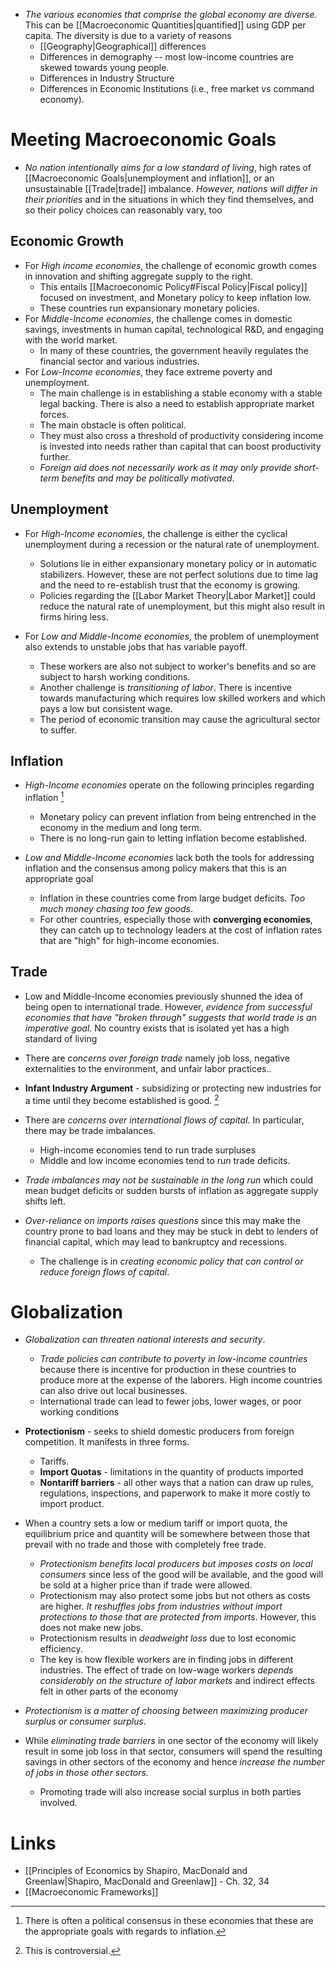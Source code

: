 * *The various economies that comprise the global economy are diverse.* This can be [[Macroeconomic Quantities|quantified]] using GDP per capita. The diversity is due to a variety of reasons 
	* [[Geography|Geographical]] differences 
	* Differences in demography -- most low-income countries are skewed towards young people. 
	* Differences in Industry Structure 
	* Differences in Economic Institutions (i.e., free market vs command economy). 

# Meeting Macroeconomic Goals 
* *No nation intentionally aims for a low standard of living*, high rates of [[Macroeconomic Goals|unemployment and inflation]], or an unsustainable [[Trade|trade]] imbalance. *However, nations will differ in their priorities* and in the situations in which they find themselves, and so their policy choices can reasonably vary, too

## Economic Growth 
* For *High income economies*, the challenge of economic growth comes in innovation and shifting aggregate supply to the right. 
	* This entails [[Macroeconomic Policy#Fiscal Policy|Fiscal policy]] focused on investment, and Monetary policy to keep inflation low. 
	* These countries run expansionary monetary policies. 
* For *Middle-Income economies*, the challenge comes in domestic savings, investments in human capital, technological R&D, and engaging with the world market. 
	* In many of these countries, the government heavily regulates the financial sector and various industries. 
* For *Low-Income economies*, they face extreme poverty and unemployment. 
	* The main challenge is in establishing a stable economy with a stable legal backing. There is also a need to establish appropriate market forces.
	* The main obstacle is often political. 
	* They must also cross a threshold of productivity considering income is invested into needs rather than capital that can boost productivity further. 
	* *Foreign aid does not necessarily work as it may only provide short-term benefits and may be politically motivated*. 

## Unemployment 
* For *High-Income economies*, the challenge is either the cyclical unemployment during a recession or the natural rate of unemployment. 
	* Solutions lie in either expansionary monetary policy or in automatic stabilizers. However, these are not perfect solutions due to time lag and the need to re-establish trust that the economy is growing. 
	* Policies regarding the [[Labor Market Theory|Labor Market]] could reduce the natural rate of unemployment, but this might also result in firms hiring less. 

* For *Low and Middle-Income economies*, the problem of unemployment also extends to unstable jobs that has variable payoff. 
	* These workers are also not subject to worker's benefits and so are subject to harsh working conditions. 
	* Another challenge is *transitioning of labor*. There is incentive towards manufacturing which requires low skilled workers and which pays a low but consistent wage. 
	* The period of economic transition may cause the agricultural sector to suffer. 

## Inflation 
* *High-Income economies* operate on the following principles regarding inflation [^inf_1]
	* Monetary policy can prevent inflation from being entrenched in the economy in the medium and long term. 
	* There is no long-run gain to letting inflation become established. 

* *Low and Middle-Income economies* lack both the tools for addressing inflation and the consensus among policy makers that this is an appropriate goal 
	* Inflation in these countries come from large budget deficits. *Too much money chasing too few goods*. 
	* For other countries, especially those with **converging economies**, they can catch up to technology leaders at the cost of inflation rates that are "high" for high-income economies. 
[^inf_1]: There is often a political consensus in these economies that these are the appropriate goals with regards to inflation. 

## Trade 
* Low and Middle-Income economies previously shunned the idea of being open to international trade. However, *evidence from successful economies that have "broken through" suggests that world trade is an imperative goal*. No country exists that is isolated yet has a high standard of living 

* There are *concerns over foreign trade* namely job loss, negative externalities to the environment, and unfair labor practices.. 
* **Infant Industry Argument** - subsidizing or protecting new industries for a time until they become established is good. [^trade_1]
* There are *concerns over international flows of capital*. In particular, there may be trade imbalances. 
	* High-income economies tend to run trade surpluses 
	* Middle and low income economies tend to run trade deficits. 
* *Trade imbalances may not be sustainable in the long run* which  could mean budget deficits or sudden bursts of inflation as aggregate supply shifts left. 
* *Over-reliance on imports raises questions* since this may make the country prone to bad loans and they may be stuck in debt to lenders of financial capital, which may lead to bankruptcy and recessions. 
	* The challenge is in *creating economic policy that can control or reduce foreign flows of capital*. 

[^trade_1]: This is controversial. 
# Globalization 
* *Globalization can threaten national interests and security*. 
	* *Trade policies can contribute to poverty in low-income countries* because there is incentive for production in these countries to produce more at the expense of the laborers. High income countries can also drive out local businesses.
	* International trade can lead to fewer jobs, lower wages, or poor working conditions

* **Protectionism** - seeks to shield domestic producers from foreign competition. It manifests in three forms. 
	* Tariffs. 
	* **Import Quotas** - limitations in the quantity of products imported 
	* **Nontariff barriers** - all other ways that a nation can draw up rules, regulations, inspections, and paperwork to make it more costly to import product.
* When a country sets a low or medium tariff or import quota, the equilibrium price and quantity will be somewhere between those that prevail with no trade and those with completely free trade.
	* *Protectionism benefits local producers but imposes costs on local consumers* since less of the good will be available, and the good will be sold at a higher price than if trade were allowed.
	* Protectionism may also protect some jobs but not others as costs are higher. *It reshuffles jobs from industries without import protections to those that are protected from imports*. However, this does not make new jobs. 
	* Protectionism results in *deadweight loss* due to lost economic efficiency. 
	* The key is how flexible workers are in finding jobs in different industries. The effect of trade on low-wage workers *depends considerably on the structure of labor markets* and indirect effects felt in other parts of the economy

* *Protectionism is a matter of choosing between maximizing producer surplus or consumer surplus*.

* While *eliminating trade barriers* in one sector of the economy will likely result in some job loss in that sector, consumers will spend the resulting savings in other sectors of the economy and hence *increase the number of jobs in those other sectors.*
	* Promoting trade will also increase social surplus in both parties involved.

# Links 
* [[Principles of Economics by Shapiro, MacDonald and Greenlaw|Shapiro, MacDonald and Greenlaw]] - Ch. 32, 34
* [[Macroeconomic Frameworks]]